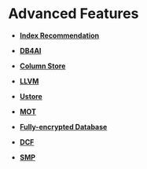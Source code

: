 # Advanced Features<a name="EN-US_TOPIC_0000001225179939"></a>

-   **[Index Recommendation](index-recommendation.md)**  

-   **[DB4AI](db4ai.md)**  

-   **[Column Store](column-store.md)**  

-   **[LLVM](llvm.md)**  

-   **[Ustore](ustore.md)**  

-   **[MOT](mot.md)**  

-   **[Fully-encrypted Database](fully-encrypted-database.md)**  

-   **[DCF](dcf.md)**  

-   **[SMP](smp.md)**  



